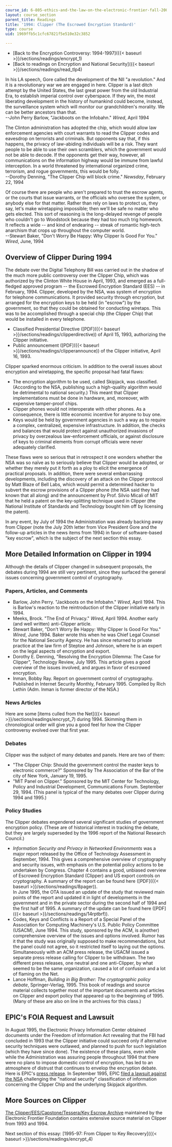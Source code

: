 ```yaml
---
course_id: 6-805-ethics-and-the-law-on-the-electronic-frontier-fall-2005
layout: course_section
parent_title: Readings
title: '1994: Clipper (The Escrowed Encryption Standard)'
type: course
uid: 1969ffb5c1cfc67821f5e510e32c3852

---
```


*   [Back to the Encryption Controversy: 1994-1997]({{< baseurl >}}/sections/readings/encrypt_1)
*   [Back to readings on Encryption and National Security]({{< baseurl >}}/sections/readings/read_tlp4)

In his LA speech, Gore called the development of the NII "a revolution." And it is a revolutionary war we are engaged in here. Clipper is a last ditch attempt by the United States, the last great power from the old Industrial Era, to establish imperial control over cyberspace. If they win, the most liberating development in the history of humankind could become, instead, the surveillance system which will monitor our grandchildren's morality. We can be better ancestors than that.  
\--John Perry Barlow, "Jackboots on the Infobahn." _Wired_, April 1994

The Clinton administration has adopted the chip, which would allow law enforcement agencies with court warrants to read the Clipper codes and eavesdrop on terrorists and criminals. But opponents say that, if this happens, the privacy of law-abiding individuals will be a risk. They want people to be able to use their own scramblers, which the government would not be able to decode. If the opponents get their way, however, all communications on the information highway would be immune from lawful interception. In a world threatened by international organized crime, terrorism, and rogue governments, this would be folly.  
\--Dorothy Denning, "The Clipper Chip will block crime." _Newsday_, February 22, 1994

Of course there are people who aren't prepared to trust the escrow agents, or the courts that issue warrants, or the officials who oversee the system, or anybody else for that matter. Rather than rely on laws to protect us, they say, let's make wiretapping impossible; then we'll be safe no matter who gets elected. This sort of reasoning is the long-delayed revenge of people who couldn't go to Woodstock because they had too much trig homework. It reflects a wide -- and kind of endearing -- streak of romantic high-tech anarchism that crops up throughout the computer world.  
\--Stewart Baker, "Don't Worry Be Happy: Why Clipper Is Good For You." _Wired_, June, 1994

Overview of Clipper During 1994
-------------------------------

The debate over the Digital Telephony Bill was carried out in the shadow of the much more public controversy over the Clipper Chip, which was authorized by the Clinton White House in April, 1993, and emerged as a full-fledged approved program -- the Escrowed Encryption Standard (EES) -- in February, 1994. Clipper, developed by the NSA, was system of encryption for telephone communications. It provided security through encryption, but arranged for the encryption keys to be held (in "escrow") by the government, so that they could be obtained for conducting wiretaps. This was to be accomplished through a special chip (the Clipper Chip) that would be installed in every telephone.

*   Classified Presidential Directive ([PDF]({{< baseurl >}}/sections/readings/clipperdirective)) of April 15, 1993, authorizing the Clipper initiative.
*   Public announcement ([PDF]({{< baseurl >}}/sections/readings/clipperannounce)) of the Clipper initiative, April 16, 1993.

Clipper sparked enormous criticism. In addition to the overall issues about encryption and wiretapping, the specific proposal had fatal flaws:

*   The encryption algorithm to be used, called Skipjack, was classified. (According to the NSA, publishing such a high-quality algorithm would be detrimental to national security.) This meant that Clipper implementations must be done in hardware, and, moreover, with expensive tamper-proof chips.
*   Clipper phones would not interoperate with other phones. As a consequence, there is little economic incentive for anyone to buy one.
*   Keys would be held by government agencies in such a way as to require a complex, centralized, expensive infrastructure. In addition, the checks and balances that would protect against unauthorized invasions of privacy by overzealous law-enforcement officials, or against disclosure of keys to criminal elements from corrupt officials were never adequately clarified.

These flaws were so serious that in retrospect it one wonders whether the NSA was so naïve as to seriously believe that Clipper would be adopted, or whether they merely put it forth as a ploy to elicit the emergence of practical proposals. In addition, there were several embarrassing developments, including the discovery of an attack on the Clipper protocol by Matt Blaze of Bell Labs, which would permit a determined hacker to subvert the escrow provisions of a Clipper phone (the NSA said they had known that all along) and the announcement by Prof. Silvio Micali of MIT that he held a patent on the key-splitting technique used in Clipper (the National Institute of Standards and Technology bought him off by licensing the patent).

In any event, by July of 1994 the Administration was already backing away from Clipper (note the July 20th letter from Vice President Gore and the follow-up articles in the news items from 1994) in favor of software-based "key escrow", which is the subject of the next section this essay.

More Detailed Information on Clipper in 1994
--------------------------------------------

Although the details of Clipper changed in subsequent proposals, the debates during 1994 are still very pertinent, since they surfaced the general issues concerning government control of cryptography.

### Papers, Articles, and Comments

*   Barlow, John Perry. "Jackboots on the Infobahn." _Wired_, April 1994. This is Barlow's reaction to the reintroduction of the Clipper initiative early in 1994.
*   Meeks, Brock. "The End of Privacy." _Wired_, April 1994. Another early (and well written) anti-Clipper article.
*   Stewart Baker, "Don't Worry Be Happy: Why Clipper Is Good For You." _Wired_, June 1994. Baker wrote this when he was Chief Legal Counsel for the National Security Agency. He has since returned to private practice at the law firm of Steptoe and Johnson, where he is an expert on the legal aspects of encryption and export.
*   Dorothy E. Denning, "Resolving the Encryption Dilemma: The Case for Clipper", Technology Review, July 1995. This article gives a good overview of the issues involved, and argues in favor of escrowed encryption.
*   Inman, Bobby Ray. Report on government control of cryptography. Published in Internet Security Monthly, February 1995. Compiled by Rich Lethin (Adm. Inman is former director of the NSA.)

### News Articles

Here are some [items culled from the Net]({{< baseurl >}}/sections/readings/encrypt_7) during 1994. Skimming them in chronological order will give you a good feel for how the Clipper controversy evolved over that first year.

### Debates

Clipper was the subject of many debates and panels. Here are two of them:

*   "The Clipper Chip: Should the government control the master keys to electronic commerce?" Sponsored by The Association of the Bar of the city of New York, January 19, 1995.
*   "MIT Panel on Clipper." Sponsored by the MIT Center for Technology, Policy and Industrial Development, Communications Forum. September 29, 1994. (This panel is typical of the many debates over Clipper during 1994 and 1995.)

### Policy Studies

The Clipper debates engendered several significant studies of government encryption policy. (These are of historical interest in tracking the debate, but they are largely superseded by the 1996 report of the National Research Council.)

*   _Information Security and Privacy in Networked Environments_ was a major report released by the Office of Technology Assessment in September, 1994. This gives a comprehensive overview of cryptography and security issues, with emphasis on the potential policy actions to be undertaken by Congress. Chapter 4 contains a good, unbiased overview of Escrowed Encryption Standard (Clipper) and US export controls on cryptography. A summary of the report can be found here ([PDF]({{< baseurl >}}/sections/readings/8pager)).  
    In June 1995, the OTA issued an update of the study that reviewed main points of the report and updated it in light of developments in the government and in the private sector during the second half of 1994 and the first half of 1995. A summary of the update can be found here ([PDF]({{< baseurl >}}/sections/readings/14rptbrf)).
*   Codes, Keys and Conflicts is a Report of a Special Panel of the Association for Computing Machinery's U.S. Public Policy Committee (USACM), June 1994. This study, sponsored by the ACM, is a(nother) comprehensive overview of the issues and options involved. Rumor has it that the study was originally supposed to make recommendations, but the panel could not agree, so it restricted itself to laying out the options. Simultaneously with an ACM press release, the USACM issued a separate press release calling for Clipper to be withdrawn. The two different press releases, one neutral and one anti-Clipper, by what seemed to be the same organization, caused a lot of confusion and a lot of flaming on the Net.
*   Lance Hoffman, _Building in Big Brother: The cryptographic policy debate_, Springer-Verlag, 1995. This book of readings and source material collects together most of the important documents and articles on Clipper and export policy that appeared up to the beginning of 1995. (Many of these are also on line in the archives for this class.)

EPIC's FOIA Request and Lawsuit
-------------------------------

In August 1995, the Electronic Privacy Information Center obtained documents under the Freedom of Information Act revealing that the FBI had concluded in 1993 that the Clipper initiative could succeed only if alternative security techniques were outlawed, and planned to push for such legislation (which they have since done). The existence of these plans, even while while the Administration was assuring people throughout 1994 that there were no plans to impose domestic control of encryption, has led to an atmosphere of distrust that continues to envelop the encryption debate. Here is EPIC's [press release](http://www.epic.org/crypto/ban/fbi_dox/press_release.html). In September 1995, EPIC [filed a lawsuit against the NSA](http://www.epic.org/crypto/Clipper/challenge.html) challenging the "national security" classification of information concerning the Clipper Chip and the underlying Skipjack algorithm.

More Sources on Clipper
-----------------------

[The Clipper/EES/Capstone/Tessera/Key Escrow Archive](https://www.eff.org/effector/6/1) maintained by the Electronic Frontier Foundation contains extensive source material on Clipper from 1993 and 1994.

Next section of this essay: [1995-97: From Clipper to Key Recovery]({{< baseurl >}}/sections/readings/encrypt_4)